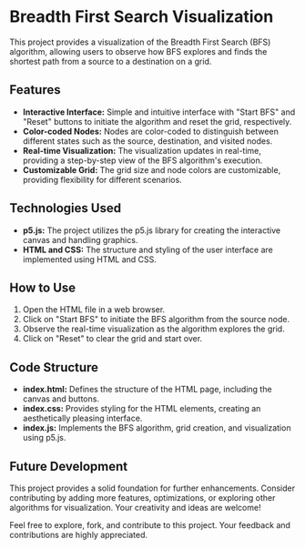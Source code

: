 # Breadth First Search Visualization

This project provides a visualization of the Breadth First Search (BFS) algorithm, allowing users to observe how BFS explores and finds the shortest path from a source to a destination on a grid.

## Features

- **Interactive Interface:** Simple and intuitive interface with "Start BFS" and "Reset" buttons to initiate the algorithm and reset the grid, respectively.
- **Color-coded Nodes:** Nodes are color-coded to distinguish between different states such as the source, destination, and visited nodes.
- **Real-time Visualization:** The visualization updates in real-time, providing a step-by-step view of the BFS algorithm's execution.
- **Customizable Grid:** The grid size and node colors are customizable, providing flexibility for different scenarios.

## Technologies Used

- **p5.js:** The project utilizes the p5.js library for creating the interactive canvas and handling graphics.
- **HTML and CSS:** The structure and styling of the user interface are implemented using HTML and CSS.

## How to Use

1. Open the HTML file in a web browser.
2. Click on "Start BFS" to initiate the BFS algorithm from the source node.
3. Observe the real-time visualization as the algorithm explores the grid.
4. Click on "Reset" to clear the grid and start over.

## Code Structure

- **index.html:** Defines the structure of the HTML page, including the canvas and buttons.
- **index.css:** Provides styling for the HTML elements, creating an aesthetically pleasing interface.
- **index.js:** Implements the BFS algorithm, grid creation, and visualization using p5.js.

## Future Development

This project provides a solid foundation for further enhancements. Consider contributing by adding more features, optimizations, or exploring other algorithms for visualization. Your creativity and ideas are welcome!

Feel free to explore, fork, and contribute to this project. Your feedback and contributions are highly appreciated.
